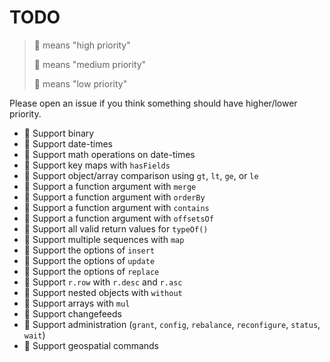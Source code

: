 
# TODO

> 🔸 means "high priority"
>
> 🔹 means "medium priority"
>
> 🔻 means "low priority"

Please open an issue if you think something should have higher/lower priority.

- 🔸 Support binary
- 🔸 Support date-times
- 🔸 Support math operations on date-times
- 🔹 Support key maps with `hasFields`
- 🔹 Support object/array comparison using `gt`, `lt`, `ge`, or `le`
- 🔹 Support a function argument with `merge`
- 🔹 Support a function argument with `orderBy`
- 🔹 Support a function argument with `contains`
- 🔹 Support a function argument with `offsetsOf`
- 🔹 Support all valid return values for `typeOf()`
- 🔹 Support multiple sequences with `map`
- 🔹 Support the options of `insert`
- 🔹 Support the options of `update`
- 🔹 Support the options of `replace`
- 🔹 Support `r.row` with `r.desc` and `r.asc`
- 🔻 Support nested objects with `without`
- 🔻 Support arrays with `mul`
- 🔻 Support changefeeds
- 🔻 Support administration (`grant`, `config`, `rebalance`, `reconfigure`, `status`, `wait`)
- 🔻 Support geospatial commands

